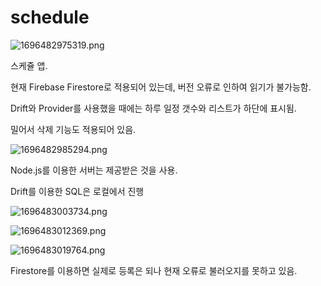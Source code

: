 # schedule

![1696482975319.png](./1696482975319.png)

스케쥴 앱.

현재 Firebase Firestore로 적용되어 있는데, 버전 오류로 인하여 읽기가 불가능함.

Drift와 Provider를 사용했을 때에는 하루 일정 갯수와 리스트가 하단에 표시됨.

밀어서 삭제 기능도 적용되어 있음.

![1696482985294.png](./1696482985294.png)

Node.js를 이용한 서버는 제공받은 것을 사용.

Drift를 이용한 SQL은 로컬에서 진행

![1696483003734.png](./1696483003734.png)

![1696483012369.png](./1696483012369.png)

![1696483019764.png](./1696483019764.png)

Firestore를 이용하면 실제로 등록은 되나 현재 오류로 불러오지를 못하고 있음.

